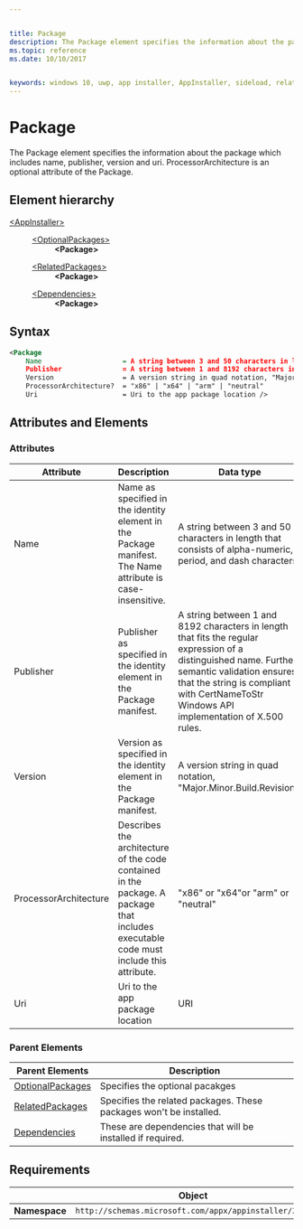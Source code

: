 ```yaml
---


title: Package
description: The Package element specifies the information about the package which includes name, publisher, version and uri. ProcessorArchitecture is an optional attribute of the Package.
ms.topic: reference
ms.date: 10/10/2017


keywords: windows 10, uwp, app installer, AppInstaller, sideload, related set, optional packages
---
```


# Package

The Package element specifies the information about the package which includes name, publisher, version and uri. ProcessorArchitecture is an optional attribute of the Package. 

## Element hierarchy

<dl>
<dt><a href="element-appinstaller.md">&lt;AppInstaller&gt;</a></dt>
<dd>
    <dl>
        <dt><a href="element-optional-packages.md">&lt;OptionalPackages&gt;</a></dt>
            <dd><b>&lt;Package&gt;</b></dd>
    </dl>
    <dl>
        <dt><a href="element-related-packages.md">&lt;RelatedPackages&gt;</a></dt>
            <dd><b>&lt;Package&gt;</b></dd>
    </dl>
    <dl>
        <dt><a href="element-dependencies.md">&lt;Dependencies&gt;</a></dt>
            <dd><b>&lt;Package&gt;</b></dd>
    </dl>
</dd>
</dl>

## Syntax
``` xml
<Package 
    Name                    = A string between 3 and 50 characters in length that consists of alpha-numeric, period, and dash characters.
    Publisher               = A string between 1 and 8192 characters in length that fits the regular expression of a distinguished name : "(CN|L|O|OU|E|C|S|STREET|T|G|I|SN|DC|SERIALNUMBER|(OID\.(0|[1-9][0-9]*)(\.(0|[1-9][0-9]*))+))=(([^,+="<>#;])+|".*")(, ((CN|L|O|OU|E|C|S|STREET|T|G|I|SN|DC|SERIALNUMBER|(OID\.(0|[1-9][0-9]*)(\.(0|[1-9][0-9]*))+))=(([^,+="<>#;])+|".*")))*". Further, semantic validation ensures that the string is compliant with CertNameToStr Windows API implementation of X.500 rules.
    Version                 = A version string in quad notation, "Major.Minor.Build.Revision".
    ProcessorArchitecture?  = "x86" | "x64" | "arm" | "neutral"
    Uri                     = Uri to the app package location />

```

## Attributes and Elements

### Attributes

| Attribute | Description | Data type | Required |
|-----------|-------------|-----------|----------|
| Name          |   Name as specified in the identity element in the Package manifest. The Name attribute is case-insensitive.   | A string between 3 and 50 characters in length that consists of alpha-numeric, period, and dash characters.        |  Yes        |
| Publisher    |   Publisher as specified in the identity element in the Package manifest.     |   A string between 1 and 8192 characters in length that fits the regular expression of a distinguished name. Further, semantic validation ensures that the string is compliant with CertNameToStr Windows API implementation of X.500 rules.   |   Yes |
| Version   |  Version as specified in the identity element in the Package manifest.  |     A version string in quad notation, "Major.Minor.Build.Revision". |   Yes |
| ProcessorArchitecture | Describes the architecture of the code contained in the package. A package that includes executable code must include this attribute. | "x86" or "x64"or "arm" or "neutral" | No |
| Uri          | Uri to the app package location   |  URI       |  Yes        |

### Parent Elements

| Parent Elements | Description |
|----------------|-------------|
| [OptionalPackages](element-optional-packages.md)           | Specifies the optional pacakges               |
| [RelatedPackages](element-related-packages.md)           | Specifies the related packages. These packages won't be installed.             |
| [Dependencies](element-dependencies.md)           | These are dependencies that will be installed if required.            |

## Requirements
|               |       Object                                                      |
|---------------|-------------------------------------------------------------|
| **Namespace** | `http://schemas.microsoft.com/appx/appinstaller/2017` |